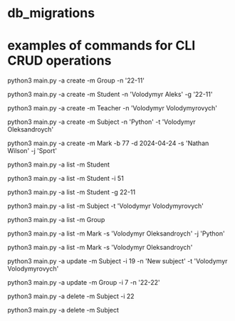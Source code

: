 # db_migrations

# examples of commands for CLI CRUD operations

python3 main.py -a create -m Group -n '22-11'

python3 main.py -a create -m Student -n 'Volodymyr Aleks' -g '22-11'

python3 main.py -a create -m Teacher -n 'Volodymyr Volodymyrovych' 

python3 main.py -a create -m Subject -n 'Python' -t 'Volodymyr Oleksandroych'

python3 main.py -a create -m Mark -b 77 -d 2024-04-24 -s 'Nathan Wilson' -j 'Sport'

python3 main.py -a list -m Student

python3 main.py -a list -m Student -i 51   

python3 main.py -a list -m Student -g 22-11 

python3 main.py -a list -m Subject -t 'Volodymyr Volodymyrovych'

python3 main.py -a list -m Group

python3 main.py -a list -m Mark -s 'Volodymyr Oleksandroych' -j 'Python'

python3 main.py -a list -m Mark -s 'Volodymyr Oleksandroych'

python3 main.py -a update -m Subject -i 19 -n 'New subject' -t 'Volodymyr Volodymyrovych'

python3 main.py -a update -m Group -i 7 -n '22-22'

python3 main.py -a delete -m Subject -i 22

python3 main.py -a delete -m Subject







